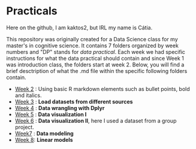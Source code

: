 # Practicals

Here on the github, I am kaktos2, but IRL my name is Cátia. 

This repository was originally created for a Data Science class for my master's in cognitive science. It contains 7 folders organized by week numbers and "DP" stands for *data practical*. Each week we had specific instructions for what the data practical should contain and since Week 1 was introduction class, the folders start at week 2. Below, you will find a brief desctription of what the .md file within the specific following folders contain. 
- [Week 2](https://github.com/kaktos2/Practicals/tree/main/DP_week2) : Using basic R markdown elements such as bullet points, bold and italics. 
- [Week 3](https://github.com/kaktos2/Practicals/tree/main/DP_week3) : **Load datasets from different sources** 
- [Week 4](https://github.com/kaktos2/Practicals/tree/main/DP_week4) : **Data wrangling with Dplyr**
- [Week 5](https://github.com/kaktos2/Practicals/tree/main/DP_week5) : **Data visualization I**
- [Week 6](https://github.com/kaktos2/Practicals/tree/main/DP_week6) : **Data visualization II**, here I used a dataset from a group project.
- [Week7](https://github.com/kaktos2/Practicals/tree/main/DP_week7) : **Data modeling**
- [Week 8](https://github.com/kaktos2/Practicals/tree/main/DP_week8): **Linear models**



